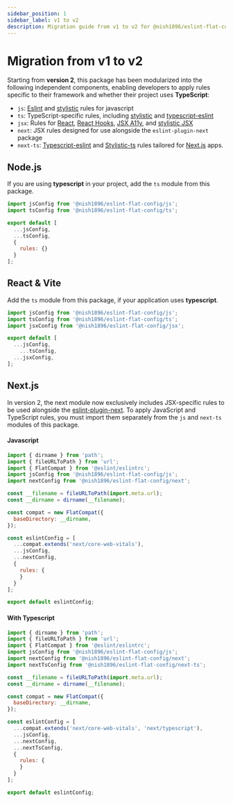 ```yaml
---
sidebar_position: 1
sidebar_label: v1 to v2
description: Migration guide from v1 to v2 for @nish1896/eslint-flat-config.
---
```


# Migration from v1 to v2

Starting from **version 2**, this package has been modularized into the following independent components, enabling developers to apply rules specific to their framework and whether their project uses **TypeScript**:

- `js`: [Eslint](https://eslint.org/docs/latest/rules/) and [stylistic](https://eslint.style/packages/js) rules for javascript
- `ts`: TypeScript-specific rules, including [stylistic](https://eslint.style/packages/ts) and [typescript-eslint](https://typescript-eslint.io/rules/)
- `jsx`: Rules for [React](https://github.com/jsx-eslint/eslint-plugin-react/tree/master/docs/rules), [React Hooks](https://www.npmjs.com/package/eslint-plugin-react-hooks), [JSX A11y](https://github.com/jsx-eslint/eslint-plugin-jsx-a11y/tree/main?tab=readme-ov-file#supported-rules), and [stylistic JSX](https://eslint.style/packages/jsx)
- `next`:  JSX rules designed for use alongside the `eslint-plugin-next` package 
- `next-ts`: [Typescript-eslint](https://typescript-eslint.io/rules/) and [Stylistic-ts](https://eslint.style/packages/ts) rules tailored for [Next.js](https://nextjs.org/) apps.


## Node.js

If you are using **typescript** in your project, add the `ts` module from this package.

```js
import jsConfig from '@nish1896/eslint-flat-config/js';
import tsConfig from '@nish1896/eslint-flat-config/ts';

export default [
  ...jsConfig,
  ...tsConfig,
  {
    rules: {}
  }
];
```

## React & Vite

Add the `ts` module from this package, if your application uses **typescript**.

```js
import jsConfig from '@nish1896/eslint-flat-config/js';
import tsConfig from '@nish1896/eslint-flat-config/ts';
import jsxConfig from '@nish1896/eslint-flat-config/jsx';

export default [
  ...jsConfig,
	...tsConfig,
  ...jsxConfig,
];
```

## Next.js

In version 2, the next module now exclusively includes JSX-specific rules to be used alongside the [eslint-plugin-next](https://www.npmjs.com/package/eslint-plugin-next). To apply JavaScript and TypeScript rules, you must import them separately from the `js` and `next-ts` modules of this package.

<h4>Javascript</h4>

```js
import { dirname } from 'path';
import { fileURLToPath } from 'url';
import { FlatCompat } from '@eslint/eslintrc';
import jsConfig from '@nish1896/eslint-flat-config/js';
import nextConfig from '@nish1896/eslint-flat-config/next';

const __filename = fileURLToPath(import.meta.url);
const __dirname = dirname(__filename);

const compat = new FlatCompat({
  baseDirectory: __dirname,
});

const eslintConfig = [
  ...compat.extends('next/core-web-vitals'),
  ...jsConfig,
  ...nextConfig,
  {
    rules: {
    }
  }
];

export default eslintConfig;
```

<h4>With Typescript</h4>

```js
import { dirname } from 'path';
import { fileURLToPath } from 'url';
import { FlatCompat } from '@eslint/eslintrc';
import jsConfig from '@nish1896/eslint-flat-config/js';
import nextConfig from '@nish1896/eslint-flat-config/next';
import nextTsConfig from '@nish1896/eslint-flat-config/next-ts';

const __filename = fileURLToPath(import.meta.url);
const __dirname = dirname(__filename);

const compat = new FlatCompat({
  baseDirectory: __dirname,
});

const eslintConfig = [
  ...compat.extends('next/core-web-vitals', 'next/typescript'),
  ...jsConfig,
  ...nextConfig,
  ...nextTsConfig,
  {
    rules: {
    }
  }
];

export default eslintConfig;
```
